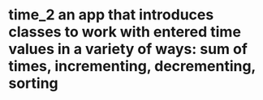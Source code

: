 # time_2 an app that introduces classes to work with entered time values in a variety of ways: sum of times, incrementing, decrementing, sorting
